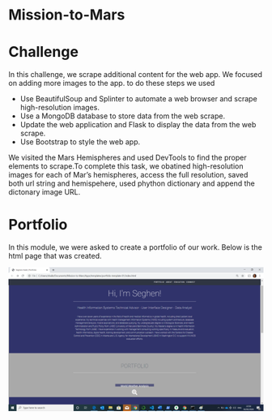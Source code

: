 # Mission-to-Mars

# Challenge 

In this challenge, we scrape additional content for the web app. We focused on adding more images to the app. to do these steps we used 
- Use BeautifulSoup and Splinter to automate a web browser and scrape high-resolution images.
- Use a MongoDB database to store data from the web scrape.
- Update the web application and Flask to display the data from the web scrape.
- Use Bootstrap to style the web app.


We visited the Mars Hemispheres and used DevTools to find the proper elements to scrape.To complete this task, we obatined high-resolution images for each of Mar’s hemispheres, access the full resolution, saved both url string and hemispehere, used phython dictionary and append the dictonary image URL.

# Portfolio

In this module, we were asked to create a portfolio of our work. Below is the html page that was created. 

![](/Portfolio.png)
